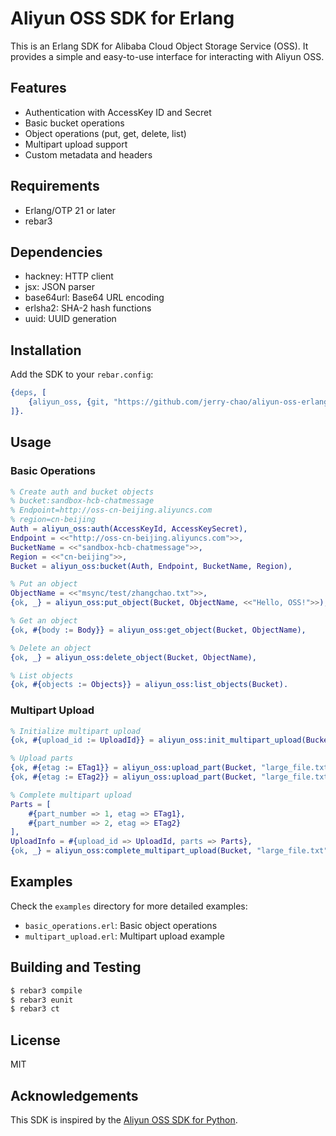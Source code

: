 # Aliyun OSS SDK for Erlang

This is an Erlang SDK for Alibaba Cloud Object Storage Service (OSS). It provides a simple and easy-to-use interface for interacting with Aliyun OSS.

## Features

- Authentication with AccessKey ID and Secret
- Basic bucket operations
- Object operations (put, get, delete, list)
- Multipart upload support
- Custom metadata and headers

## Requirements

- Erlang/OTP 21 or later
- rebar3

## Dependencies

- hackney: HTTP client
- jsx: JSON parser
- base64url: Base64 URL encoding
- erlsha2: SHA-2 hash functions
- uuid: UUID generation

## Installation

Add the SDK to your `rebar.config`:

```erlang
{deps, [
    {aliyun_oss, {git, "https://github.com/jerry-chao/aliyun-oss-erlang-sdk.git", {tag, "0.1.0"}}}
]}.
```

## Usage

### Basic Operations

```erlang
% Create auth and bucket objects
% bucket:sandbox-hcb-chatmessage
% Endpoint=http://oss-cn-beijing.aliyuncs.com
% region=cn-beijing
Auth = aliyun_oss:auth(AccessKeyId, AccessKeySecret),
Endpoint = <<"http://oss-cn-beijing.aliyuncs.com">>,
BucketName = <<"sandbox-hcb-chatmessage">>,
Region = <<"cn-beijing">>,
Bucket = aliyun_oss:bucket(Auth, Endpoint, BucketName, Region),

% Put an object
ObjectName = <<"msync/test/zhangchao.txt">>,
{ok, _} = aliyun_oss:put_object(Bucket, ObjectName, <<"Hello, OSS!">>),

% Get an object
{ok, #{body := Body}} = aliyun_oss:get_object(Bucket, ObjectName),

% Delete an object
{ok, _} = aliyun_oss:delete_object(Bucket, ObjectName),

% List objects
{ok, #{objects := Objects}} = aliyun_oss:list_objects(Bucket).
```

### Multipart Upload

```erlang
% Initialize multipart upload
{ok, #{upload_id := UploadId}} = aliyun_oss:init_multipart_upload(Bucket, "large_file.txt"),

% Upload parts
{ok, #{etag := ETag1}} = aliyun_oss:upload_part(Bucket, "large_file.txt", UploadId, 1, Part1),
{ok, #{etag := ETag2}} = aliyun_oss:upload_part(Bucket, "large_file.txt", UploadId, 2, Part2),

% Complete multipart upload
Parts = [
    #{part_number => 1, etag => ETag1},
    #{part_number => 2, etag => ETag2}
],
UploadInfo = #{upload_id => UploadId, parts => Parts},
{ok, _} = aliyun_oss:complete_multipart_upload(Bucket, "large_file.txt", UploadInfo).
```

## Examples

Check the `examples` directory for more detailed examples:

- `basic_operations.erl`: Basic object operations
- `multipart_upload.erl`: Multipart upload example

## Building and Testing

```bash
$ rebar3 compile
$ rebar3 eunit
$ rebar3 ct
```

## License

MIT

## Acknowledgements

This SDK is inspired by the [Aliyun OSS SDK for Python](https://github.com/aliyun/aliyun-oss-python-sdk). 